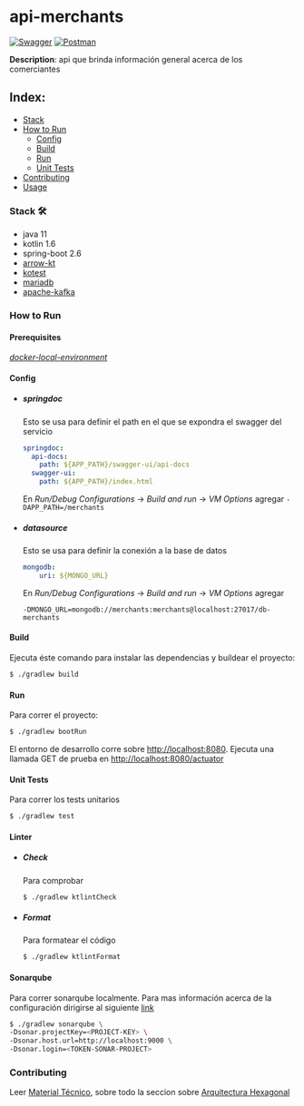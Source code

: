 # api-merchants
[![Swagger](https://img.shields.io/badge/Swagger-85EA2D?style=for-the-badge&logo=Swagger&logoColor=white)](https://api-internal.dev.apps.menta.global/merchants/swagger-ui/index.html)
[![Postman](https://img.shields.io/badge/Postman-FF6C37?style=for-the-badge&logo=Postman&logoColor=white)](postman)

**Description**: api que brinda información general acerca de los comerciantes 


## Index:
- [Stack](#stack)
- [How to Run](#how-to-run)
    - [Config](#config)
    - [Build](#build)
    - [Run](#run)
    - [Unit Tests](#unit-tests)
- [Contributing](#contributing)
- [Usage](#usage)

### Stack 🛠️
- java 11
- kotlin 1.6
- spring-boot 2.6
- [arrow-kt](https://arrow-kt.io/)
- [kotest](https://kotest.io/)
- [mariadb](https://mariadb.com/)
- [apache-kafka](https://kafka.apache.org/)

### How to Run

#### Prerequisites

[_docker-local-environment_](https://git.menta.global/backend/utils/docker-local-environment)
#### Config

- ##### springdoc

  Esto se usa para definir el path en el que se expondra el swagger del servicio

  ```yaml
  springdoc:
    api-docs:
      path: ${APP_PATH}/swagger-ui/api-docs
    swagger-ui:
      path: ${APP_PATH}/index.html
  ```

  En _Run/Debug Configurations_ -> _Build and run_ -> _VM Options_ agregar `-DAPP_PATH=/merchants`

- ##### datasource
  Esto se usa para definir la conexión a la base de datos
  ```yaml
  mongodb:
      uri: ${MONGO_URL}
  ```

  En _Run/Debug Configurations_ -> _Build and run_ -> _VM Options_ agregar

  `-DMONGO_URL=mongodb://merchants:merchants@localhost:27017/db-merchants`

#### Build

Ejecuta éste comando para instalar las dependencias y buildear el proyecto:

```bash
$ ./gradlew build
```

#### Run

Para correr el proyecto:

```bash
$ ./gradlew bootRun
```

El entorno de desarrollo corre sobre <http://localhost:8080>. Ejecuta una llamada GET de prueba en <http://localhost:8080/actuator>

#### Unit Tests

Para correr los tests unitarios
```bash
$ ./gradlew test
```

#### Linter
- ##### Check
  Para comprobar
  ```bash
  $ ./gradlew ktlintCheck
  ```
- ##### Format
  Para formatear el código
  ```bash
  $ ./gradlew ktlintFormat
  ```

#### Sonarqube

Para correr sonarqube localmente. Para mas información acerca de la configuración dirigirse al siguiente [link](https://mentaglobal.atlassian.net/wiki/spaces/PROD/pages/16777217/Sonarqube+local)
```bash
$ ./gradlew sonarqube \
-Dsonar.projectKey=<PROJECT-KEY> \
-Dsonar.host.url=http://localhost:9000 \
-Dsonar.login=<TOKEN-SONAR-PROJECT>
```

### Contributing
Leer [Material Técnico](https://mentaglobal.atlassian.net/wiki/spaces/PROD/pages/3965199/Material+T+cnico), sobre todo la seccion sobre [Arquitectura Hexagonal](https://mentaglobal.atlassian.net/wiki/spaces/PROD/pages/4423684/Arquitectura+Hexagonal)


